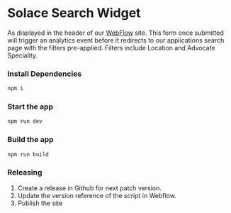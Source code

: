 # Solace Search Widget

As displayed in the header of our [WebFlow](https://www.solace.health/) site. This form once submitted will trigger an analytics event before it redirects to our applications search page with the filters pre-applied. Filters include Location and Advocate Speciality.

### Install Dependencies

```bash
npm i
```

### Start the app

```bash
npm run dev
```

### Build the app

```bash
npm run build
```

### Releasing

1. Create a release in Github for next patch version.
2. Update the version reference of the script in Webflow.
3. Publish the site
